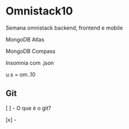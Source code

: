 # Omnistack10

Semana omnistack backend, frontend e mobile

MongoDB Atlas

MongoDB Compass

Insomnia com .json

u.s = om..10

## Git
[ ] - O que é o git?

[x] -
